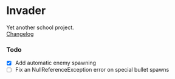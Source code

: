 # Invader

Yet another school project. <br>
[Changelog](CHANGELOG.MD)

### Todo

- [X] Add automatic enemy spawning
- [ ] Fix an NullReferenceException error on special bullet spawns